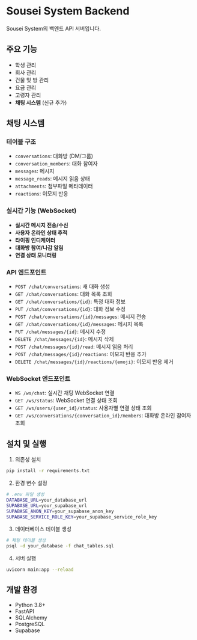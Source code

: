 # Sousei System Backend

Sousei System의 백엔드 API 서버입니다.

## 주요 기능

- 학생 관리
- 회사 관리
- 건물 및 방 관리
- 요금 관리
- 고령자 관리
- **채팅 시스템** (신규 추가)

## 채팅 시스템

### 테이블 구조

- `conversations`: 대화방 (DM/그룹)
- `conversation_members`: 대화 참여자
- `messages`: 메시지
- `message_reads`: 메시지 읽음 상태
- `attachments`: 첨부파일 메타데이터
- `reactions`: 이모지 반응

### 실시간 기능 (WebSocket)

- **실시간 메시지 전송/수신**
- **사용자 온라인 상태 추적**
- **타이핑 인디케이터**
- **대화방 참여/나감 알림**
- **연결 상태 모니터링**

### API 엔드포인트

- `POST /chat/conversations`: 새 대화 생성
- `GET /chat/conversations`: 대화 목록 조회
- `GET /chat/conversations/{id}`: 특정 대화 정보
- `PUT /chat/conversations/{id}`: 대화 정보 수정
- `POST /chat/conversations/{id}/messages`: 메시지 전송
- `GET /chat/conversations/{id}/messages`: 메시지 목록
- `PUT /chat/messages/{id}`: 메시지 수정
- `DELETE /chat/messages/{id}`: 메시지 삭제
- `POST /chat/messages/{id}/read`: 메시지 읽음 처리
- `POST /chat/messages/{id}/reactions`: 이모지 반응 추가
- `DELETE /chat/messages/{id}/reactions/{emoji}`: 이모지 반응 제거

### WebSocket 엔드포인트

- `WS /ws/chat`: 실시간 채팅 WebSocket 연결
- `GET /ws/status`: WebSocket 연결 상태 조회
- `GET /ws/users/{user_id}/status`: 사용자별 연결 상태 조회
- `GET /ws/conversations/{conversation_id}/members`: 대화방 온라인 참여자 조회

## 설치 및 실행

1. 의존성 설치
```bash
pip install -r requirements.txt
```

2. 환경 변수 설정
```bash
# .env 파일 생성
DATABASE_URL=your_database_url
SUPABASE_URL=your_supabase_url
SUPABASE_ANON_KEY=your_supabase_anon_key
SUPABASE_SERVICE_ROLE_KEY=your_supabase_service_role_key
```

3. 데이터베이스 테이블 생성
```bash
# 채팅 테이블 생성
psql -d your_database -f chat_tables.sql
```

4. 서버 실행
```bash
uvicorn main:app --reload
```

## 개발 환경

- Python 3.8+
- FastAPI
- SQLAlchemy
- PostgreSQL
- Supabase
